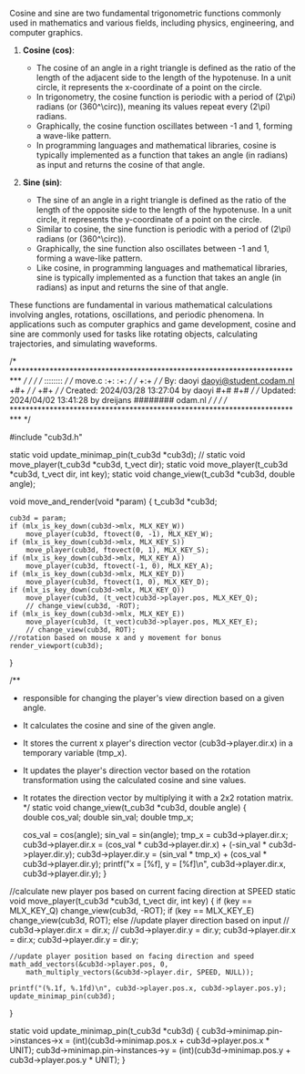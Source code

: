 Cosine and sine are two fundamental trigonometric functions commonly used in mathematics and various fields, including physics, engineering, and computer graphics. 

1. **Cosine (cos)**:
   - The cosine of an angle in a right triangle is defined as the ratio of the length of the adjacent side to the length of the hypotenuse. In a unit circle, it represents the x-coordinate of a point on the circle.
   - In trigonometry, the cosine function is periodic with a period of \(2\pi\) radians (or \(360^\circ\)), meaning its values repeat every \(2\pi\) radians.
   - Graphically, the cosine function oscillates between -1 and 1, forming a wave-like pattern.
   - In programming languages and mathematical libraries, cosine is typically implemented as a function that takes an angle (in radians) as input and returns the cosine of that angle.

2. **Sine (sin)**:
   - The sine of an angle in a right triangle is defined as the ratio of the length of the opposite side to the length of the hypotenuse. In a unit circle, it represents the y-coordinate of a point on the circle.
   - Similar to cosine, the sine function is periodic with a period of \(2\pi\) radians (or \(360^\circ\)).
   - Graphically, the sine function also oscillates between -1 and 1, forming a wave-like pattern.
   - Like cosine, in programming languages and mathematical libraries, sine is typically implemented as a function that takes an angle (in radians) as input and returns the sine of that angle.

These functions are fundamental in various mathematical calculations involving angles, rotations, oscillations, and periodic phenomena. In applications such as computer graphics and game development, cosine and sine are commonly used for tasks like rotating objects, calculating trajectories, and simulating waveforms.



/* ************************************************************************** */
/*                                                                            */
/*                                                        ::::::::            */
/*   move.c                                             :+:    :+:            */
/*                                                     +:+                    */
/*   By: daoyi <daoyi@student.codam.nl>               +#+                     */
/*                                                   +#+                      */
/*   Created: 2024/03/28 13:27:04 by daoyi         #+#    #+#                 */
/*   Updated: 2024/04/02 13:41:28 by dreijans      ########   odam.nl         */
/*                                                                            */
/* ************************************************************************** */

#include "cub3d.h"

static void	update_minimap_pin(t_cub3d *cub3d);
// static void	move_player(t_cub3d *cub3d, t_vect dir);
static void	move_player(t_cub3d *cub3d, t_vect dir, int key);
static void change_view(t_cub3d *cub3d, double angle);

void	move_and_render(void *param)
{
	t_cub3d	*cub3d;

	cub3d = param;
	if (mlx_is_key_down(cub3d->mlx, MLX_KEY_W))
		move_player(cub3d, ftovect(0, -1), MLX_KEY_W);
	if (mlx_is_key_down(cub3d->mlx, MLX_KEY_S))
		move_player(cub3d, ftovect(0, 1), MLX_KEY_S);
	if (mlx_is_key_down(cub3d->mlx, MLX_KEY_A))
		move_player(cub3d, ftovect(-1, 0), MLX_KEY_A);
	if (mlx_is_key_down(cub3d->mlx, MLX_KEY_D))
		move_player(cub3d, ftovect(1, 0), MLX_KEY_D);
	if (mlx_is_key_down(cub3d->mlx, MLX_KEY_Q))
		move_player(cub3d, (t_vect)cub3d->player.pos, MLX_KEY_Q);
		// change_view(cub3d, -ROT);
	if (mlx_is_key_down(cub3d->mlx, MLX_KEY_E))
		move_player(cub3d, (t_vect)cub3d->player.pos, MLX_KEY_E);
		// change_view(cub3d, ROT);
	//rotation based on mouse x and y movement for bonus
	render_viewport(cub3d);
}

/**
 * responsible for changing the player's view direction based on a given angle. 
 * It calculates the cosine and sine of the given angle.
 * It stores the current x player's direction vector (cub3d->player.dir.x) in a temporary variable (tmp_x).
 * It updates the player's direction vector based on the rotation transformation using the calculated cosine and sine values.
 * It rotates the direction vector by multiplying it with a 2x2 rotation matrix.
*/
static void change_view(t_cub3d *cub3d, double angle)
{	
	double cos_val;
	double sin_val;
	double tmp_x;

	cos_val = cos(angle);
	sin_val = sin(angle);
	tmp_x = cub3d->player.dir.x;
	cub3d->player.dir.x = (cos_val * cub3d->player.dir.x) + (-sin_val * cub3d->player.dir.y);
	cub3d->player.dir.y = (sin_val * tmp_x) + (cos_val * cub3d->player.dir.y);
	printf("x = [%f], y = [%f]\n", cub3d->player.dir.x, cub3d->player.dir.y);
}

//calculate new player pos based on current facing direction at SPEED
static void	move_player(t_cub3d *cub3d, t_vect dir, int key)
{
	if (key == MLX_KEY_Q)
		change_view(cub3d, -ROT);
	if (key == MLX_KEY_E)
		change_view(cub3d, ROT);
	else
	//update player direction based on input
	// cub3d->player.dir.x = dir.x;
	// cub3d->player.dir.y = dir.y;
	cub3d->player.dir.x = dir.x;
	cub3d->player.dir.y = dir.y;

	//update player position based on facing direction and speed
	math_add_vectors(&cub3d->player.pos, 0,
		math_multiply_vectors(&cub3d->player.dir, SPEED, NULL));

	printf("(%.1f, %.1fd)\n", cub3d->player.pos.x, cub3d->player.pos.y);
	update_minimap_pin(cub3d);
}

static void	update_minimap_pin(t_cub3d *cub3d)
{
	cub3d->minimap.pin->instances->x
		= (int)(cub3d->minimap.pos.x + cub3d->player.pos.x * UNIT);
	cub3d->minimap.pin->instances->y
		= (int)(cub3d->minimap.pos.y + cub3d->player.pos.y * UNIT);
}